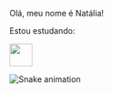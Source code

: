 
Olá, meu nome é Natália!



Estou estudando:

<img src="https://cdn.jsdelivr.net/gh/devicons/devicon/icons/python/python-plain-wordmark.svg" width="40" height="40"/>


![Snake animation](https://github.com/natidias123/natidias123/blob/output/github-contribution-grid-snake.svg)
